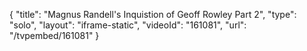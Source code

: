 {
    "title": "Magnus Randell's Inquistion of Geoff Rowley Part 2",
    "type": "solo",
    "layout": "iframe-static",
    "videoId": "161081",
    "url": "\/tvpembed\/161081"
}